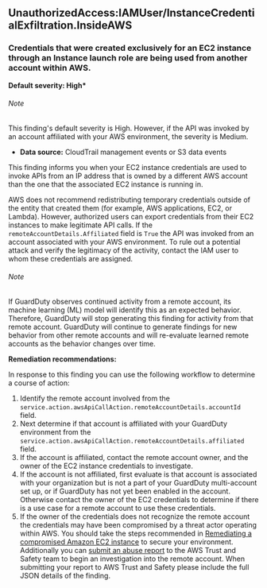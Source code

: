 UnauthorizedAccess:IAMUser/InstanceCredentialExfiltration.InsideAWS
-------------------------------------------------------------------


### Credentials that were created exclusively for an EC2 instance through an Instance launch role are being used from another account within AWS.


**Default severity: High\***


###### Note

This finding's default severity is High. However, if the API was invoked by an account affiliated with your AWS environment, the severity is Medium.


 * **Data source:** CloudTrail management events or S3 data events

This finding informs you when your EC2 instance credentials are used to invoke APIs from an IP address that is owned by a different AWS account than the one that the associated EC2 instance is running in.


AWS does not recommend redistributing temporary credentials outside of the entity that created them (for example, AWS applications, EC2, or Lambda). However, authorized users can export credentials from their EC2 instances to make legitimate API calls. If the `remoteAccountDetails.Affiliated` field is `True` the API was invoked from an account associated with your AWS environment. To rule out a potential attack and verify the legitimacy of the activity, contact the IAM user to whom these credentials are assigned.


###### Note

If GuardDuty observes continued activity from a remote account, its machine learning (ML) model will identify this as an expected behavior. Therefore, GuardDuty will stop generating this finding for activity from that remote account. GuardDuty will continue to generate findings for new behavior from other remote accounts and will re-evaluate learned remote accounts as the behavior changes over time.


**Remediation recommendations:**


In response to this finding you can use the following workflow to determine a course of action:


 1. Identify the remote account involved from the `service.action.awsApiCallAction.remoteAccountDetails.accountId` field.
2. Next determine if that account is affiliated with your GuardDuty environment from the `service.action.awsApiCallAction.remoteAccountDetails.affiliated` field.
3. If the account is affiliated, contact the remote account owner, and the owner of the EC2 instance credentials to investigate.
4. If the account is not affiliated, first evaluate is that account is associated with your organization but is not a part of your GuardDuty multi-account set up, or if GuardDuty has not yet been enabled in the account. Otherwise contact the owner of the EC2 credentials to determine if there is a use case for a remote account to use these credentials.
5. If the owner of the credentials does not recognize the remote account the credentials may have been compromised by a threat actor operating within AWS. You should take the steps recommended in [Remediating a compromised Amazon EC2 instance](https://docs.aws.amazon.com/guardduty/latest/ug/guardduty_remediate.html#compromised-ec2) to secure your environment. Additionally you can [submit an abuse report](https://support.aws.amazon.com/#/contacts/report-abuse) to the AWS Trust and Safety team to begin an investigation into the remote account. When submitting your report to AWS Trust and Safety please include the full JSON details of the finding.
